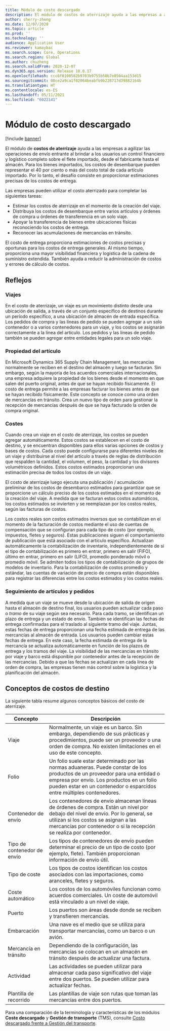```yaml
---
title: Módulo de costo descargado
description: El módulo de costos de aterrizaje ayuda a las empresas a agilizar las operaciones de envío entrante al brindar a los usuarios un control financiero y logístico completo sobre el flete importado, desde el fabricante hasta el almacén.
author: sherry-zheng
ms.date: 12/07/2020
ms.topic: article
ms.prod: ''
ms.technology: ''
audience: Application User
ms.reviewer: kamaybac
ms.search.scope: Core, Operations
ms.search.region: Global
ms.author: chuzheng
ms.search.validFrom: 2020-12-07
ms.dyn365.ops.version: Release 10.0.17
ms.openlocfilehash: ccc6f0100582b9703b9755b50b7e8504aa153d15
ms.sourcegitcommit: 08ce2a9ca1f02064beabfb9b228717d39882164b
ms.translationtype: HT
ms.contentlocale: es-ES
ms.lasthandoff: 05/11/2021
ms.locfileid: "6022141"
---
```

# <a name="landed-cost-module"></a>Módulo de costo descargado

[!include [banner](../../includes/banner.md)]

El módulo de **costos de aterrizaje** ayuda a las empresas a agilizar las operaciones de envío entrante al brindar a los usuarios un control financiero y logístico completo sobre el flete importado, desde el fabricante hasta el almacén. Para los bienes importados, los costos de desembarque pueden representar el 40 por ciento o más del costo total de cada artículo importado. Por lo tanto, el desafío consiste en proporcionar estimaciones precisas de los costos de entrega.

Las empresas pueden utilizar el costo aterrizado para completar las siguientes tareas:

- Estimar los costos de aterrizaje en el momento de la creación del viaje.
- Distribuya los costos de desembarque entre varios artículos y órdenes de compra u órdenes de transferencia en un solo viaje.
- Apoyar la transferencia de bienes entre ubicaciones físicas reconociendo los costos de entrega.
- Reconocer las acumulaciones de mercancías en tránsito.

El costo de entrega proporciona estimaciones de costos precisas y oportunas para los costos de entrega generales. Al mismo tiempo, proporciona una mayor visibilidad financiera y logística de la cadena de suministro extendida. También ayuda a reducir la administración de costos y errores de cálculo de costos.

## <a name="highlights"></a>Reflejos

### <a name="voyages"></a>Viajes

En el costo de aterrizaje, un viaje es un movimiento distinto desde una ubicación de salida, a través de un conjunto específico de destinos durante un período específico, a una ubicación de almacén de entrada específica. Los pedidos de compra y las líneas de pedido se pueden agregar a un solo contenedor o a varios contenedores para un viaje, y los costos se asignarán correctamente a la línea del artículo. Los pedidos y las líneas de pedido también se pueden agregar entre entidades legales para un solo viaje.

### <a name="item-ownership"></a>Propiedad del artículo

En Microsoft Dynamics 365 Supply Chain Management, las mercancías normalmente se reciben en el destino del almacén y luego se facturan. Sin embargo, según la mayoría de los acuerdos comerciales internacionales, una empresa adquiere la propiedad de los bienes desde el momento en que salen del puerto original, antes de que se hayan recibido físicamente. El costo de entrega permite a las empresas facturar los bienes antes de que se hayan recibido físicamente. Este concepto se conoce como una orden de mercancías en tránsito. Crea un nuevo tipo de orden para gestionar la recepción de mercancías después de que se haya facturado la orden de compra original.

### <a name="costs"></a>Costes

Cuando crea un viaje en el costo de aterrizaje, los costos se pueden agregar automáticamente. Estos costos se establecen en el costo de destino, y se encuentran disponibles para ellos varias opciones de costos y bases de costos. Cada costo puede configurarse para diferentes niveles de un viaje y distribuirse al nivel del artículo a través de reglas de distribución que respalden la cantidad, el volumen, el peso, la cantidad y los divisores volumétricos definidos. Estos costos estimados proporcionan una estimación precisa de todos los costos de un viaje.

El costo de aterrizaje luego ejecuta una publicación / acumulación preliminar de los costos de desembarco estimados para garantizar que se proporcione un cálculo preciso de los costos estimados en el momento de la creación del viaje. A medida que se facturan estos costos automáticos, los costos estimados se invierten y se reemplazan por los costos reales, según las facturas de costos.

Los costos reales son costos estimados inversos que se contabilizan en el momento de la facturación de costos mediante el uso de cuentas de compensación que se configuran para cada tipo de costo (por ejemplo, impuestos, fletes y seguros). Estas publicaciones siguen el comportamiento de publicación que está asociado con el artículo específico. Actualizan automáticamente la contabilización de inventario, independientemente de si el tipo de contabilización es primero en entrar, primero en salir (FIFO), último en entrar, primero en salir (LIFO), promedio ponderado móvil o promedio móvil. Se admiten todos los tipos de contabilización de grupos de modelos de inventario. Para la contabilización de costos promedio y estándar, las cuentas de variación de precio de compra están disponibles para registrar las diferencias entre los costos estimados y los costos reales.

### <a name="item-and-order-tracking"></a>Seguimiento de artículos y pedidos

A medida que un viaje se mueve desde la ubicación de salida de origen hasta el almacén de destino final, los usuarios pueden actualizar cada paso o *tramo* de su viaje según sea necesario. Para cada tramo, se identifican un plazo de entrega y un estado de envío. También se identifican las fechas de entrega confirmadas para el traslado al siguiente tramo del viaje. Juntas, estas fechas de entrega proporcionan una fecha estimada de entrega de las mercancías al almacén de entrada. Los usuarios pueden cambiar estas fechas de entrega. En este caso, la fecha estimada de entrega de la mercancía se actualiza automáticamente en función de los plazos de entrega y los tramos del viaje. La visibilidad de las mercancías en tránsito por viaje y barco está disponible por contenedor antes de la recepción de las mercancías. Debido a que las fechas se actualizan en cada línea de orden de compra, las empresas tienen más control sobre la logística y la planificación del almacén.

## <a name="landed-cost-concepts"></a>Conceptos de costos de destino

La siguiente tabla resume algunos conceptos básicos del costo de aterrizaje.

| Concepto | Descripción |
|---|---|
| Viaje | Normalmente, un viaje es un barco. Sin embargo, dependiendo de sus prácticas y procedimientos, puede ser un proveedor o una orden de compra. No existen limitaciones en el uso de este concepto. |
| Folio | Un folio suele estar determinado por las normas aduaneras. Puede constar de los productos de un proveedor para una entidad o empresa por envío. Los productos en un folio pueden estar en un contenedor o esparcidos entre múltiples contenedores. |
| Contenedor de envío | Los contenedores de envío almacenan líneas de órdenes de compra. Están un nivel por debajo del nivel de envío. Por lo general, se utilizan si los costos se asignan a las mercancías por contenedor o si la recepción se realiza por contenedor. |
| Tipo de contenedor de envío | Los tipos de contenedores de envío pueden determinar el precio de un tipo de costo (por ejemplo, flete). También proporcionan información de envío útil. |
| Tipo de coste | Los tipos de costos identifican los costos asociados con las importaciones, como aranceles, fletes y seguros. |
| Coste automático | Los costos de los automóviles funcionan como acuerdos comerciales. Un coste de automóvil está vinculado a un nivel de viaje. |
| Puerto | Los puertos son áreas desde donde se reciben y transfieren mercancías. |
| Embarcación | Una nave es el medio que se utiliza para transportar mercancías, como un barco o un avión. |
| Mercancía en tránsito | Dependiendo de la configuración, las mercancías se colocan en un almacén en tránsito después de actualizar una factura. |
| Actividad | Las actividades se pueden utilizar para almacenar cada paso significativo del viaje entre dos puertos. Se pueden utilizar para actualizar fechas. |
| Plantilla de recorrido | Las plantillas de viaje son rutas que toman las mercancías entre dos puertos. |

Para una comparación de la terminología y características de los módulos **Coste descargado** y **Gestión de transporte** (TMS), consulte [Costo descargado frente a Gestión del transporte](landed-cost-vs-tms.md).
